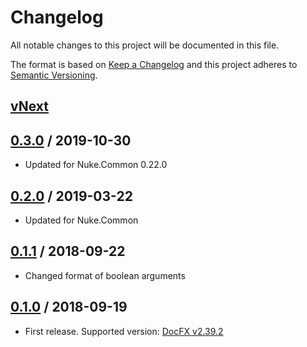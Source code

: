 # Changelog
All notable changes to this project will be documented in this file.

The format is based on [Keep a Changelog](http://keepachangelog.com/en/1.0.0/)
and this project adheres to [Semantic Versioning](http://semver.org/spec/v2.0.0.html).

## [vNext]

## [0.3.0] / 2019-10-30
- Updated for Nuke.Common 0.22.0

## [0.2.0] / 2019-03-22
- Updated for Nuke.Common

## [0.1.1] / 2018-09-22
- Changed format of boolean arguments

## [0.1.0] / 2018-09-19
- First release. Supported version: [DocFX v2.39.2](https://github.com/dotnet/docfx/releases/tag/v2.39.2)

[vNext]: https://github.com/nuke-build/docfx/compare/0.3.0...HEAD
[0.3.0]: https://github.com/nuke-build/docfx/compare/0.2.0...0.3.0
[0.2.0]: https://github.com/nuke-build/docfx/compare/0.1.1...0.2.0
[0.1.1]: https://github.com/nuke-build/docfx/compare/0.1.0...0.1.1
[0.1.0]: https://github.com/nuke-build/docfx/tree/0.1.0

